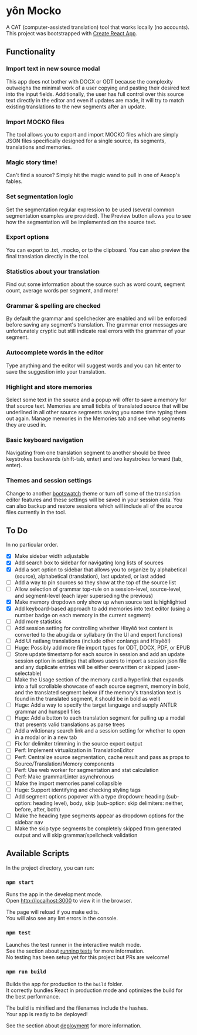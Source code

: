 # yôn Mocko

A CAT (computer-assisted translation) tool that works locally (no accounts). This project was bootstrapped with [Create React App](https://github.com/facebook/create-react-app).

## Functionality

### Import text in new source modal
This app does not bother with DOCX or ODT because the complexity outweighs the minimal work of a user copying and pasting their desired text into the input fields. Additionally, the user has full control over this source text directly in the editor and even if updates are made, it will try to match existing translations to the new segments after an update.

### Import MOCKO files
The tool allows you to export and import MOCKO files which are simply JSON files specifically designed for a single source, its segments, translations and memories.

### Magic story time!
Can't find a source? Simply hit the magic wand to pull in one of Aesop's fables.

### Set segmentation logic
Set the segmentation regular expression to be used (several common segmentation examples are provided). The Preview button allows you to see how the segmentation will be implemented on the source text.

### Export options
You can export to .txt, .mocko, or to the clipboard. You can also preview the final translation directly in the tool.

### Statistics about your translation
Find out some information about the source such as word count, segment count, average words per segment, and more!

### Grammar & spelling are checked
By default the grammar and spellchecker are enabled and will be enforced before saving any segment's translation. The grammar error messages are unfortunately cryptic but still indicate real errors with the grammar of your segment.

### Autocomplete words in the editor
Type anything and the editor will suggest words and you can hit enter to save the suggestion into your translation.

### Highlight and store memories
Select some text in the source and a popup will offer to save a memory for that source text. Memories are small tidbits of translated source that will be underlined in all other source segments saving you some time typing them out again. Manage memories in the Memories tab and see what segments they are used in.

### Basic keyboard navigation
Navigating from one translation segment to another should be three keystrokes backwards (shift-tab, enter) and two keystrokes forward (tab, enter).

### Themes and session settings
Change to another [bootswatch](https://bootswatch.com) theme or turn off some of the translation editor features and these settings will be saved in your session data. You can also backup and restore sessions which will include all of the source files currently in the tool.

## To Do
In no particular order.

- [x] Make sidebar width adjustable
- [x] Add search box to sidebar for navigating long lists of sources
- [x] Add a sort option to sidebar that allows you to organize by alphabetical (source), alphabetical (translation), last updated, or last added
- [ ] Add a way to pin sources so they show at the top of the source list
- [ ] Allow selection of grammar top-rule on a session-level, source-level, and segment-level (each layer superseding the previous)
- [x] Make memory dropdown only show up when source text is highlighted
- [x] Add keyboard-based approach to add memories into text editor (using a number badge on each memory in the current segment)
- [ ] Add more statistics
- [ ] Add session setting for controlling whether Hîsyêô text content is converted to the abugida or syllabary (in the UI and export functions)
- [ ] Add UI natlang translations (include other conlangs and Hîsyêô!)
- [ ] Huge: Possibly add more file import types for ODT, DOCX, PDF, or EPUB
- [ ] Store update timestamp for each source in session and add an update session option in settings that allows users to import a session json file and any duplicate entries will be either overwritten or skipped (user-selectable)
- [ ] Make the Usage section of the memory card a hyperlink that expands into a full scrollable showcase of each source segment, memory in bold, and the translated segment below (if the memory's translation text is found in the translated segment, it should be in bold as well)
- [ ] Huge: Add a way to specify the target language and supply ANTLR grammar and hunspell files
- [ ] Huge: Add a button to each translation segment for pulling up a modal that presents valid translations as parse trees
- [ ] Add a wiktionary search link and a session setting for whether to open in a modal or in a new tab
- [ ] Fix for delimiter trimming in the source export output
- [ ] Perf: Implement virtualization in TranslationEditor
- [ ] Perf: Centralize source segmentation, cache result and pass as props to Source/Translation/Memory components
- [ ] Perf: Use web worker for segmentation and stat calculation
- [ ] Perf: Make grammarLinter asynchronous
- [ ] Make the import memories panel collapsible
- [ ] Huge: Support identifying and checking styling tags
- [ ] Add segment options popover with a type dropdown: heading (sub-option: heading level), body, skip (sub-option: skip delimiters: neither, before, after, both)
- [ ] Make the heading type segments appear as dropdown options for the sidebar nav
- [ ] Make the skip type segments be completely skipped from generated output and will skip grammar/spellcheck validation

## Available Scripts

In the project directory, you can run:

### `npm start`

Runs the app in the development mode.\
Open [http://localhost:3000](http://localhost:3000) to view it in the browser.

The page will reload if you make edits.\
You will also see any lint errors in the console.

### `npm test`

Launches the test runner in the interactive watch mode.\
See the section about [running tests](https://facebook.github.io/create-react-app/docs/running-tests) for more information.\
No testing has been setup yet for this project but PRs are welcome!

### `npm run build`

Builds the app for production to the `build` folder.\
It correctly bundles React in production mode and optimizes the build for the best performance.

The build is minified and the filenames include the hashes.\
Your app is ready to be deployed!

See the section about [deployment](https://facebook.github.io/create-react-app/docs/deployment) for more information.
